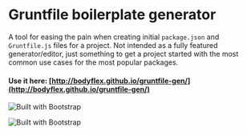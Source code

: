 Gruntfile boilerplate generator
=============

A tool for easing the pain when creating initial `package.json` and `Gruntfile.js` files for a project. Not intended as a fully featured generator/editor, just something to get a project started with the most common use cases for the most popular packages.

#### Use it here: [http://bodyflex.github.io/gruntfile-gen/](http://bodyflex.github.io/gruntfile-gen/)


![Built with Bootstrap](http://pixel-cookers.github.io/built-with-badges/angular/angular-long-flat.png)

![Built with Bootstrap](http://pixel-cookers.github.io/built-with-badges/bootstrap/bootstrap-long-flat.png) 
